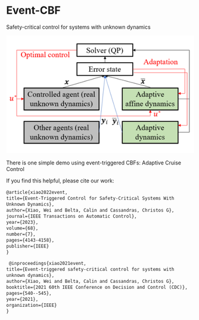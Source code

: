 # Event-CBF
Safety-critical control for systems with unknown dynamics

![pipeline](event.png) 


There is one simple demo using event-triggered CBFs: Adaptive Cruise Control



If you find this helpful, please cite our work:
```
@article{xiao2022event,
title={Event-Triggered Control for Safety-Critical Systems With Unknown Dynamics},
author={Xiao, Wei and Belta, Calin and Cassandras, Christos G},
journal={IEEE Transactions on Automatic Control},
year={2023},
volume={68},
number={7},
pages={4143-4158},
publisher={IEEE}
}
```
```
 @inproceedings{xiao2021event,
title={Event-triggered safety-critical control for systems with unknown dynamics},
author={Xiao, Wei and Belta, Calin and Cassandras, Christos G},
booktitle={2021 60th IEEE Conference on Decision and Control (CDC)},
pages={540--545},
year={2021},
organization={IEEE}
}
```
